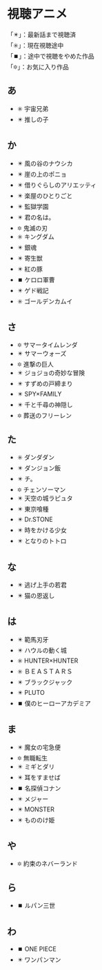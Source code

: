# 視聴アニメ
「✴️」：最新話まで視聴済  
「✳️」：現在視聴途中  
「⏹️」：途中で視聴をやめた作品  
「🔯」：お気に入り作品
## あ
- ✳️ 宇宙兄弟
- ✴️ 推しの子

## か
- ✴️ 風の谷のナウシカ
- ✴️ 崖の上のポニョ
- ✴️ 借りぐらしのアリエッティ
- ✴️ 楽屋のひとりごと
- ✴️ 監獄学園
- ✴️ 君の名は。
- 🔯 鬼滅の刃
- ✳️ キングダム
- ✴️ 銀魂
- ✴️ 寄生獣
- ✴️ 紅の豚
- ⏹️ ケロロ軍曹
- ✴️ ゲド戦記
- ✳️ ゴールデンカムイ

## さ
- 🔯 サマータイムレンダ
- ✴️ サマーウォーズ
- 🔯 進撃の巨人
- ✴️ ジョジョの奇妙な冒険
- ✴️ すずめの戸締まり
- ✴️ SPY×FAMILY
- ✴️ 千と千尋の神隠し
- 🔯 葬送のフリーレン

## た
- ✳️ ダンダダン
- ✴️ ダンジョン飯
- ✴️ チ。
- 🔯 チェンソーマン
- ✴️ 天空の城ラピュタ
- ✴️ 東京喰種
- ✴️ Dr.STONE
- ✴️ 時をかける少女
- ✴️ となりのトトロ

## な
- ✴️ 逃げ上手の若君
- ✴️ 猫の恩返し

## は
- ✴️ 範馬刃牙
- ✴️ ハウルの動く城
- ✳️ HUNTER×HUNTER
- ✳️ ＢＥＡＳＴＡＲＳ
- ✴️ ブラックジャック
- ✴️ PLUTO
- ⏹️ 僕のヒーローアカデミア

## ま
- ✴️ 魔女の宅急便
- 🔯 無職転生
- ✴️ ミギとダリ
- ✴️ 耳をすませば
- ⏹️ 名探偵コナン
- ✴️ メジャー
- ✴️ MONSTER
- ✴️ もののけ姫

## や
- 🔯 約束のネバーランド

## ら
- ⏹️ ルパン三世

## わ
- ⏹️ ONE PIECE
- ✴️ ワンパンマン

